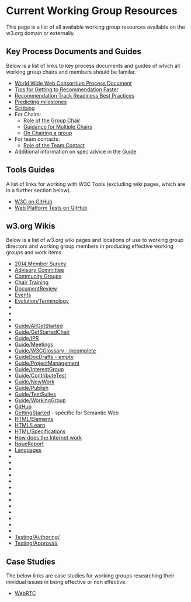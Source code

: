 # Current Working Group Resources
This page is a list of all available working group resources available on the w3.org domain or externally.

## Key Process Documents and Guides
Below is a list of links to key process documents and guides of which all working group chairs and members should be familar. 

* [World Wide Web Consortium Process Document](https://www.w3.org/2017/Process-20170301/#charter-extension)
* [Tips for Getting to Recommendation Faster](https://www.w3.org/2002/05/rec-tips)
* [Recommendation Track Readiness Best Practices](https://www.w3.org/Guide/standards-track/)
* [Predicting milestones](https://www.w3.org/Guide/predicting-milestones.html)
* [Scribing](https://www.w3.org/2008/04/scribe.html)
* For Chairs:
  * [Role of the Group Chair](https://www.w3.org/Guide/chair-roles.html)
  * [Guidance for Multiple Chairs](https://www.w3.org/wiki/MultipleChairs)
  * [On Chairing a group](https://www.w3.org/Guide/reagles-experiences.html)
* For team contacts:
  * [Role of the Team Contact](https://www.w3.org/Guide/staff-contact.html)
* Additional information on spec advice in the [Guide](https://www.w3.org/Guide/#spec-advice)

## Tools Guides
A list of links for working with W3C Tools (excluding wiki pages, which are in a further section below).

* [W3C on GitHub](https://w3c.github.io/)
* [Web Platform Tests on GitHub](https://github.com/w3c/web-platform-tests)

## w3.org Wikis
Below is a list of w3.org wiki pages and locations of use to working group directors and working group members in producing effective working groups and work items.

* [2014 Member Survey](https://www.w3.org/wiki/2014MemberSurvey)
* [Advisory Committee](https://www.w3.org/wiki/AdvisoryCommittee)
* [Community Groups](https://www.w3.org/wiki/CommunityGroups)
* [Chair Training](https://www.w3.org/wiki/ChairTraining)
* [DocumentReview](https://www.w3.org/wiki/DocumentReview)
* [Events](https://www.w3.org/wiki/E)
* [Evolution/Terminology](https://www.w3.org/wiki/Evolution/Terminology)
* []()
* []()
* []()
* [Guide/AllGetStarted](https://www.w3.org/wiki/Guide/AllGetStarted)
* [Guide/GetStartedChair](https://www.w3.org/wiki/Guide/GetStartedChair)
* [Guide/IPR](https://www.w3.org/wiki/Guide/IPR)
* [Guide/Meetings](https://www.w3.org/wiki/Guide/Meetings)
* [Guide/W3CGlossary - incomplete](https://www.w3.org/wiki/Guide/W3CGlossary)
* [GuideDocDrafts - empty](https://www.w3.org/wiki/GuideDocDrafts)
* [Guide/ProjectManagement](https://www.w3.org/wiki/Guide/ProjectManagement)
* [Guide/InterestGroup](https://www.w3.org/wiki/Guide/InterestGroup)
* [Guide/ContributeTest](https://www.w3.org/wiki/Guide/ContributeTest)
* [Guide/NewWork](https://www.w3.org/wiki/Guide/NewWork)
* [Guide/Publish](https://www.w3.org/wiki/Guide/Publish)
* [Guide/TestSuites](https://www.w3.org/wiki/Guide/TestSuites)
* [Guide/WorkingGroup](https://www.w3.org/wiki/Guide/WorkingGroup)
* [GitHub](https://www.w3.org/wiki/GitHub)
* [GettingStarted](https://www.w3.org/wiki/GettingStarted) - specific for Semantic Web
* [HTML/Elements](https://www.w3.org/wiki/HTML/Elements)
* [HTML/Learn](https://www.w3.org/wiki/HTML/Learn)
* [HTML/Specifications](https://www.w3.org/wiki/HTML/Specifications)
* [How does the Internet work](https://www.w3.org/wiki/How_does_the_Internet_work)
* [IssueReport](https://www.w3.org/wiki/IssueReport)
* [Languages](https://www.w3.org/wiki/Languages)
* []()
* []()
* []()
* []()
* []()
* []()
* []()
* []()
* []()
* []()
* []()
* []()
* []()
* [Testing/Authoring/](https://www.w3.org/html/wg/wiki/Testing/Authoring/)
* [Testing/Approval/](https://www.w3.org/html/wg/wiki/Testing/Approval/)

## Case Studies
The below links are case studies for working groups researching their inividual issues in being effective or non effective.

* [WebRTC](https://www.w3.org/2017/06/webrtc-assessment.html)

